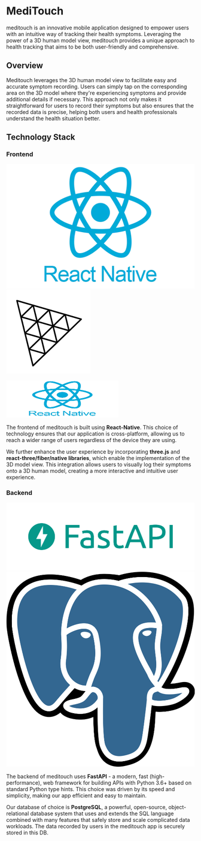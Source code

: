 # MediTouch

meditouch is an innovative mobile application designed to empower users with an intuitive way of tracking their health symptoms. Leveraging the power of a 3D human model view, meditouch provides a unique approach to health tracking that aims to be both user-friendly and comprehensive.

## Overview

Meditouch leverages the 3D human model view to facilitate easy and accurate symptom recording. Users can simply tap on the corresponding area on the 3D model where they're experiencing symptoms and provide additional details if necessary. This approach not only makes it straightforward for users to record their symptoms but also ensures that the recorded data is precise, helping both users and health professionals understand the health situation better.

## Technology Stack

### Frontend

![react](https://github.com/mindongdong/health-record/blob/main/app/src/assets/react_native.png?raw=true)
![three.js](https://github.com/mindongdong/health-record/blob/main/app/src/assets/three.png?raw=true)

<img src="https://github.com/mindongdong/health-record/blob/main/app/src/assets/react_native.png?raw=true" height="100px" width="300px">

The frontend of meditouch is built using **React-Native**. This choice of technology ensures that our application is cross-platform, allowing us to reach a wider range of users regardless of the device they are using.

We further enhance the user experience by incorporating **three.js** and **react-three/fiber/native libraries**, which enable the implementation of the 3D model view. This integration allows users to visually log their symptoms onto a 3D human model, creating a more interactive and intuitive user experience.

### Backend

![FastAPI](https://github.com/mindongdong/health-record/blob/main/app/src/assets/fastapi.png?raw=true)
![PostgreSQL](https://github.com/mindongdong/health-record/blob/main/app/src/assets/postgresql.svg.png?raw=true)

The backend of meditouch uses **FastAPI** - a modern, fast (high-performance), web framework for building APIs with Python 3.6+ based on standard Python type hints. This choice was driven by its speed and simplicity, making our app efficient and easy to maintain.

Our database of choice is **PostgreSQL**, a powerful, open-source, object-relational database system that uses and extends the SQL language combined with many features that safely store and scale complicated data workloads. The data recorded by users in the meditouch app is securely stored in this DB.
